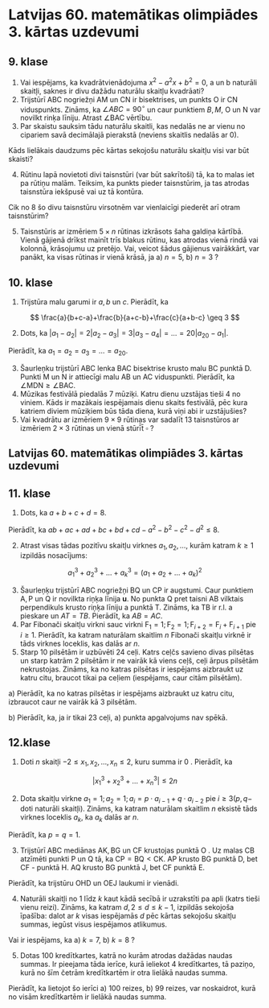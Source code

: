 # Latvijas 60. matemātikas olimpiādes 3. kārtas uzdevumi 

## 9. klase

1. Vai iespējams, ka kvadrātvienādojuma $x^{2}-a^{2} x+b^{2}=0$, a un b naturāli skaitļi, saknes ir divu dažādu naturālu skaitļu kvadrāati?
2. Trijstūrī ABC nogriežņi AM un CN ir bisektrises, un punkts O ir CN viduspunkts. Zināms, ka $\angle A B C=90^{\circ}$ un caur punktiem $B, M$, O un N var novilkt rinķa līniju. Atrast $\angle \mathrm{BAC}$ vērtību.
3. Par skaistu sauksim tādu naturālu skaitli, kas nedalās ne ar vienu no cipariem savā decimālajā pierakstā (neviens skaitlis nedalās ar 0).

Kāds lielākais daudzums pēc kārtas sekojošu naturālu skaitļu visi var būt skaisti?

4. Rūtinu lapā novietoti divi taisnstūri (var būt sakrītoši) tā, ka to malas iet pa rūtiņu malām. Teiksim, ka punkts pieder taisnstūrim, ja tas atrodas taisnstūra iekšpusē vai uz tā kontūra.

Cik no 8 šo divu taisnstūru virsotnēm var vienlaicīgi piederēt arī otram taisnstūrim?

5. Taisnstūris ar izmēriem $5 \times n$ rūtinas izkrāsots šaha galdiņa kārtībā. Vienā gājienā drīkst mainīt trīs blakus rūtinu, kas atrodas vienā rindā vai kolonnā, krāsojumu uz pretējo. Vai, veicot šādus gājienus vairākkārt, var panākt, ka visas rūtinas ir vienā krāsā, ja
a) $n=5$,
b) $n=3$ ?

## 10. klase

1. Trijstūra malu garumi ir $a, b$ un $c$. Pierādīt, ka

$$
\frac{a}{b+c-a}+\frac{b}{a+c-b}+\frac{c}{a+b-c} \geq 3
$$

2. Dots, ka $\left|a_{1}-a_{2}\right|=2\left|a_{2}-a_{3}\right|=3\left|a_{3}-a_{4}\right|=\ldots=20\left|a_{20}-a_{1}\right|$.

Pierādīt, ka $a_{1}=a_{2}=a_{3}=\ldots=a_{20}$.

3. Šaurleņku trijstūrī ABC lenka BAC bisektrise krusto malu BC punktā D. Punkti M un N ir attiecīgi malu AB un AC viduspunkti. Pierādīt, ka $\angle \mathrm{MDN} \geq \angle \mathrm{BAC}$.
4. Mūzikas festivālā piedalās 7 mūziķi. Katru dienu uzstājas tieši 4 no viniem. Kāds ir mazākais iespējamais dienu skaits festivālā, pēc kura katriem diviem mūziķiem būs tāda diena, kurā viņi abi ir uzstājušies?
5. Vai kvadrātu ar izmēriem $9 \times 9$ rūtinas var sadalīt 13 taisnstūros ar izmēriem $2 \times 3$ rūtinas un vienā stūrī̄t̄ $\square$ ?

## Latvijas 60. matemātikas olimpiādes 3. kārtas uzdevumi

## 11. klase

1. Dots, ka $a+b+c+d=8$.

Pierādīt, ka $a b+a c+a d+b c+b d+c d-a^{2}-b^{2}-c^{2}-d^{2} \leq 8$.

2. Atrast visas tādas pozitīvu skaitļu virknes $a_{1}, a_{2}, \ldots$, kurām katram $k \geq 1$ izpildās nosacījums:

$$
a_{1}^{3}+a_{2}^{3}+\ldots+a_{k}^{3}=\left(a_{1}+a_{2}+\ldots+a_{k}\right)^{2}
$$

3. Šaurleņķu trijstūrī ABC nogriežņi BQ un CP ir augstumi. Caur punktiem $\mathrm{A}, \mathrm{P}$ un Q ir novilkta riņķa līnija $\boldsymbol{u}$. No punkta Q pret taisni AB vilktais perpendikuls krusto riņķa līniju a punktā T. Zināms, ka TB ir r.l. a pieskare un $A T=T B$. Pierādīt, ka $A B=A C$.
4. Par Fibonači skaitļu virkni sauc virkni $\mathrm{F}_{1}=1 ; \mathrm{F}_{2}=1 ; \mathrm{F}_{i+2}=\mathrm{F}_{i}+\mathrm{F}_{i+1}$ pie $i \geq 1$. Pierādīt, ka katram naturālam skaitlim $n$ Fibonači skaitļu virknē ir tāds virknes loceklis, kas dalās ar $n$.
5. Starp 10 pilsētām ir uzbūvēti 24 ceḷi. Katrs ceḷčs savieno divas pilsētas un starp katrām 2 pilsētām ir ne vairāk kā viens ceļš, ceļi ārpus pilsētām nekrustojas. Zināms, ka no katras pilsētas ir iespējams aizbraukt uz katru citu, braucot tikai pa ceḷiem (iespējams, caur citām pilsētām).

a) Pierādīt, ka no katras pilsētas ir iespējams aizbraukt uz katru citu, izbraucot caur ne vairāk kā 3 pilsētām.

b) Pierādīt, ka, ja ir tikai 23 ceļi, a) punkta apgalvojums nav spēkā.

## 12.klase

1. Doti $n$ skaitļi $-2 \leq x_{1}, x_{2}, \ldots, x_{n} \leq 2$, kuru summa ir 0 . Pierādīt, ka

$$
\left|x_{1}^{3}+x_{2}^{3}+\ldots+x_{n}^{3}\right| \leq 2 n
$$

2. Dota skaitļu virkne $a_{1}=1 ; a_{2}=1 ; a_{i}=p \cdot a_{i-1}+q \cdot a_{i-2}$ pie $i \geq 3(p, q-$ doti naturāli skaitļi). Zināms, ka katram naturālam skaitlim $n$ eksistē tāds virknes loceklis $a_{k}$, ka $a_{k}$ dalās ar $n$.

Pierādīt, ka $p=q=1$.

3. Trijstūrī ABC mediānas $\mathrm{AK}, \mathrm{BG}$ un CF krustojas punktā O . Uz malas CB atzīmēti punkti P un Q tā, ka $\mathrm{CP}=\mathrm{BQ}<\mathrm{CK}$. AP krusto BG punktā D, bet CF - punktā H. AQ krusto BG punktā J, bet CF punktā E.

Pierādīt, ka trijstūru OHD un OEJ laukumi ir vienādi.

4. Naturāli skaitļi no 1 līdz $k$ kaut kādā secībā ir uzrakstīti pa apli (katrs tieši vienu reizi). Zināms, ka katram $d, 2 \leq d \leq k-1$, izpildās sekojoša īpašība: dalot ar $k$ visas iespējamās $d$ pēc kārtas sekojošu skaitļu summas, iegūst visus iespējamos atlikumus.

Vai ir iespējams, ka a) $k=7$, b) $k=8$ ?

5. Dotas 100 kredītkartes, katrā no kurām atrodas dažādas naudas summas. Ir pieejama tāda ierīce, kurā ieliekot 4 kredītkartes, tā paziņo, kurā no šīm četrām kredītkartēm ir otra lielākā naudas summa.

Pierādīt, ka lietojot šo ierīci a) 100 reizes, b) 99 reizes, var noskaidrot, kurā no visām kredītkartēm ir lielākā naudas summa.

